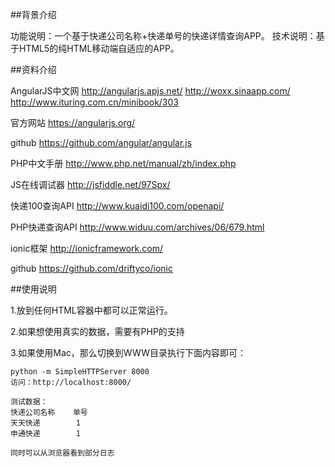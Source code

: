 ##背景介绍

功能说明：一个基于快递公司名称+快递单号的快递详情查询APP。
技术说明：基于HTML5的纯HTML移动端自适应的APP。

##资料介绍

AngularJS中文网
http://angularjs.apjs.net/
http://woxx.sinaapp.com/
http://www.ituring.com.cn/minibook/303

官方网站
https://angularjs.org/

github
https://github.com/angular/angular.js

PHP中文手册
http://www.php.net/manual/zh/index.php

JS在线调试器
http://jsfiddle.net/97Spx/

快递100查询API
http://www.kuaidi100.com/openapi/

PHP快递查询API
http://www.widuu.com/archives/06/679.html

ionic框架
http://ionicframework.com/

github
https://github.com/driftyco/ionic


##使用说明

1.放到任何HTML容器中都可以正常运行。

2.如果想使用真实的数据，需要有PHP的支持

3.如果使用Mac，那么切换到WWW目录执行下面内容即可：

    python -m SimpleHTTPServer 8000
    访问：http://localhost:8000/

    测试数据：
    快递公司名称    单号
    天天快递        1
    申通快递        1

    同时可以从浏览器看到部分日志